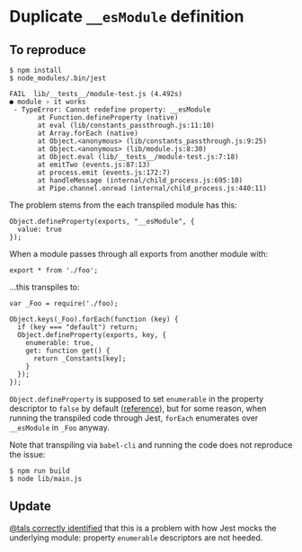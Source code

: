 Duplicate `__esModule` definition
=================================

## To reproduce

```
$ npm install
$ node_modules/.bin/jest

FAIL  lib/__tests__/module-test.js (4.492s)
● module › it works
 - TypeError: Cannot redefine property: __esModule
       at Function.defineProperty (native)
       at eval (lib/constants_passthrough.js:11:10)
       at Array.forEach (native)
       at Object.<anonymous> (lib/constants_passthrough.js:9:25)
       at Object.<anonymous> (lib/module.js:8:30)
       at Object.eval (lib/__tests__/module-test.js:7:18)
       at emitTwo (events.js:87:13)
       at process.emit (events.js:172:7)
       at handleMessage (internal/child_process.js:695:10)
       at Pipe.channel.onread (internal/child_process.js:440:11)
```

The problem stems from the each transpiled module has this:

```
Object.defineProperty(exports, "__esModule", {
  value: true
});
```

When a module passes through all exports from another module with:

```
export * from './foo';
```

...this transpiles to:

```
var _Foo = require('./foo);

Object.keys(_Foo).forEach(function (key) {
  if (key === "default") return;
  Object.defineProperty(exports, key, {
    enumerable: true,
    get: function get() {
      return _Constants[key];
    }
  });
});
```

`Object.defineProperty` is supposed to set `enumerable` in the property
descriptor to `false` by default ([reference][]), but for some reason, when
running the transpiled code through Jest, `forEach` enumerates over `__esModule`
in `_Foo` anyway.

Note that transpiling via `babel-cli` and running the code does not reproduce
the issue:

```
$ npm run build
$ node lib/main.js
```

## Update

[@tals correctly identified](https://github.com/facebook/jest/issues/880) that
this is a problem with how Jest mocks the underlying module: property
`enumerable` descriptors are not heeded.

[reference]: https://developer.mozilla.org/en-US/docs/Web/JavaScript/Reference/Global_Objects/Object/defineProperty
